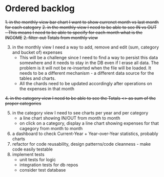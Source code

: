 # Ordered backlog
~~1. in the monthly view bar chart I want to show currenet month vs last month for each category~~
~~2. in the monthly view I need to be able to see IN vs OUT - This means I need to be able to specify for each month what is the INCOME~~
~~2. filter-out Totals from monthly view~~ 

3. in the monthly view I need a way to add, remove and edit (sum, category and bucket of) expenses
    - This will be a challenge since I need to find a way to persist this data somewhere and it needs to stay in the DB even if I erase all data. The problem is it will not be re-inserted when the file will be loaded. It needs to be a different mechanism - a different data source for the tables and charts.
    - All the chards need to be updated accordingly after operations on the expenses in that month

~~4. in the category view I need to be able to see the Totals <<bucket>> as sum of the proper categories~~

5. in the category view I need to see charts per year and per category
    - a line chart showing IN/OUT from month to month
    - on click on a category, display a line chart showing expenses for that cagegory from month to month
6. a dashboard to check Current-Year + Year-over-Year statistics, probably charts
7. refactor for code reusability, design patterns/code cleanness - make code easily testable
8. implement tests
    - unit tests for logic
    - integration tests for db repos
    - consider test database
